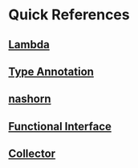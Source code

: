 # Quick References

## [Lambda](Java8Examples/src/main/java/mySamplejava8/lambda/lambda.md)
## [Type Annotation](Java8Examples/src/main/java/mySamplejava8/typeAnnotation/typeAnnotation.md)
## [nashorn](Java8Examples/src/main/java/mySamplejava8/nashorn/nashorn.md)
## [Functional Interface](Java8Examples/src/main/java/mySamplejava8/functionalinterface/FunctinalInterface.md)
## [Collector](Java8Examples/src/main/java/mySamplejava8/collectors/collector.md)

